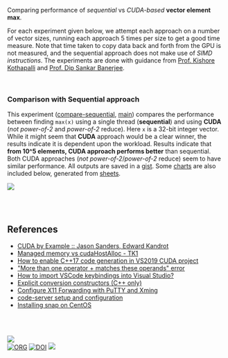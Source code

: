 Comparing performance of *sequential* vs *CUDA-based* **vector element max**.

For each experiment given below, we attempt each approach on a number of vector
sizes, running each approach 5 times per size to get a good time measure. Note
that time taken to copy data back and forth from the GPU is not measured, and
the sequential approach does not make use of *SIMD instructions*. The experiments
are done with guidance from [Prof. Kishore Kothapalli] and
[Prof. Dip Sankar Banerjee].

<br>


### Comparison with Sequential approach

This experiment ([compare-sequential], [main]) compares the performance
between finding `max(x)` using a single thread (**sequential**) and using
**CUDA** (*not power-of-2* and *power-of-2* reduce). Here `x` is a 32-bit
integer vector. While it might seem that **CUDA** approach would be a clear
winner, the results indicate it is dependent upon the workload. Results indicate
that **from 10^5 elements, CUDA approach performs better** than sequential.
Both CUDA approaches (*not power-of-2*/*power-of-2* reduce) seem to have
similar performance. All outputs are saved in a [gist]. Some [charts] are also
included below, generated from [sheets].

[![](https://i.imgur.com/Xm9M2wx.png)][sheetp]

[compare-sequential]: https://github.com/puzzlef/vector-max-cuda/tree/compare-sequential
[main]: https://github.com/puzzlef/vector-max-cuda

<br>
<br>


## References

- [CUDA by Example :: Jason Sanders, Edward Kandrot](https://gist.github.com/wolfram77/72c51e494eaaea1c21a9c4021ad0f320)
- [Managed memory vs cudaHostAlloc - TK1](https://forums.developer.nvidia.com/t/managed-memory-vs-cudahostalloc-tk1/34281)
- [How to enable C++17 code generation in VS2019 CUDA project](https://stackoverflow.com/a/63057409/1413259)
- ["More than one operator + matches these operands" error](https://stackoverflow.com/a/10343618/1413259)
- [How to import VSCode keybindings into Visual Studio?](https://stackoverflow.com/a/62417446/1413259)
- [Explicit conversion constructors (C++ only)](https://www.ibm.com/docs/en/i/7.3?topic=only-explicit-conversion-constructors-c)
- [Configure X11 Forwarding with PuTTY and Xming](https://www.centlinux.com/2019/01/configure-x11-forwarding-putty-xming-windows.html)
- [code-server setup and configuration](https://coder.com/docs/code-server/latest/guide)
- [Installing snap on CentOS](https://snapcraft.io/docs/installing-snap-on-centos)

<br>
<br>


[![](https://i.imgur.com/MOJPoM0.jpg)](https://www.youtube.com/watch?v=E0_Ic1P-Hzg)<br>
[![ORG](https://img.shields.io/badge/org-puzzlef-green?logo=Org)](https://puzzlef.github.io)
[![DOI](https://zenodo.org/badge/558019967.svg)](https://zenodo.org/badge/latestdoi/558019967)
![](https://ga-beacon.deno.dev/G-KD28SG54JQ:hbAybl6nQFOtmVxW4if3xw/github.com/puzzlef/vector-max-cuda)

[Prof. Dip Sankar Banerjee]: https://sites.google.com/site/dipsankarban/
[Prof. Kishore Kothapalli]: https://faculty.iiit.ac.in/~kkishore/
[gist]: https://gist.github.com/wolfram77/57ea86e0e71fb88f2dfd925b7fb753cd
[charts]: https://imgur.com/a/AO4iYAB
[sheets]: https://docs.google.com/spreadsheets/d/1TSEh0slMEZg47Rp01LzoPVvG9kVJZLP2RbGJdwsqmP0/edit?usp=sharing
[sheetp]: https://docs.google.com/spreadsheets/d/e/2PACX-1vTOsNQOXDX3K7nQ256HHwKRnIydERHPoYA7IFmNlH58pTQb7sGBSMu1fAjA-Tk_VEs4tfm9iXb22_FS/pubhtml
